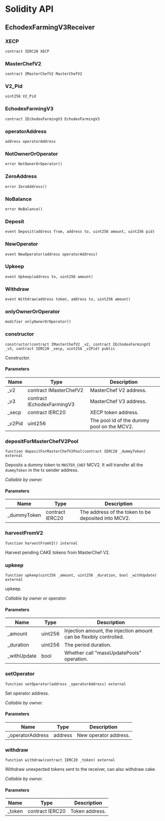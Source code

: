 # Solidity API

## EchodexFarmingV3Receiver

### XECP

```solidity
contract IERC20 XECP
```

### MasterChefV2

```solidity
contract IMasterChefV2 MasterChefV2
```

### V2_Pid

```solidity
uint256 V2_Pid
```

### EchodexFarmingV3

```solidity
contract IEchodexFarmingV3 EchodexFarmingV3
```

### operatorAddress

```solidity
address operatorAddress
```

### NotOwnerOrOperator

```solidity
error NotOwnerOrOperator()
```

### ZeroAddress

```solidity
error ZeroAddress()
```

### NoBalance

```solidity
error NoBalance()
```

### Deposit

```solidity
event Deposit(address from, address to, uint256 amount, uint256 pid)
```

### NewOperator

```solidity
event NewOperator(address operatorAddress)
```

### Upkeep

```solidity
event Upkeep(address to, uint256 amount)
```

### Withdraw

```solidity
event Withdraw(address token, address to, uint256 amount)
```

### onlyOwnerOrOperator

```solidity
modifier onlyOwnerOrOperator()
```

### constructor

```solidity
constructor(contract IMasterChefV2 _v2, contract IEchodexFarmingV3 _v3, contract IERC20 _xecp, uint256 _v2Pid) public
```

Constructor.

#### Parameters

| Name | Type | Description |
| ---- | ---- | ----------- |
| _v2 | contract IMasterChefV2 | MasterChef V2 address. |
| _v3 | contract IEchodexFarmingV3 | MasterChef V3 address. |
| _xecp | contract IERC20 | XECP token address. |
| _v2Pid | uint256 | The pool id of the dummy pool on the MCV2. |

### depositForMasterChefV2Pool

```solidity
function depositForMasterChefV2Pool(contract IERC20 _dummyToken) external
```

Deposits a dummy token to `MASTER_CHEF` MCV2. It will transfer all the `dummyToken` in the tx sender address.

_Callable by owner._

#### Parameters

| Name | Type | Description |
| ---- | ---- | ----------- |
| _dummyToken | contract IERC20 | The address of the token to be deposited into MCV2. |

### harvestFromV2

```solidity
function harvestFromV2() internal
```

Harvest pending CAKE tokens from MasterChef V2.

### upkeep

```solidity
function upkeep(uint256 _amount, uint256 _duration, bool _withUpdate) external
```

upkeep.

_Callable by owner or operator._

#### Parameters

| Name | Type | Description |
| ---- | ---- | ----------- |
| _amount | uint256 | Injection amount, the injection amount can be flexibly controlled. |
| _duration | uint256 | The period duration. |
| _withUpdate | bool | Whether call "massUpdatePools" operation. |

### setOperator

```solidity
function setOperator(address _operatorAddress) external
```

Set operator address.

_Callable by owner._

#### Parameters

| Name | Type | Description |
| ---- | ---- | ----------- |
| _operatorAddress | address | New operator address. |

### withdraw

```solidity
function withdraw(contract IERC20 _token) external
```

Withdraw unexpected tokens sent to the receiver, can also withdraw cake.

_Callable by owner._

#### Parameters

| Name | Type | Description |
| ---- | ---- | ----------- |
| _token | contract IERC20 | Token address. |

